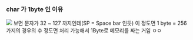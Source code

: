 ### char 가 1byte 인 이유
<img src = https://t1.daumcdn.net/cfile/tistory/216CE84C52694FF020 />
보면 문자가 32 ~ 127 까지인데(SP = Space bar 인듯)
이 정도면 1 byte = 256 가지의 경우의 수 정도면 처리 가능해서 1Byte로 메모리를 짜는 거임 ㅇㅇ
